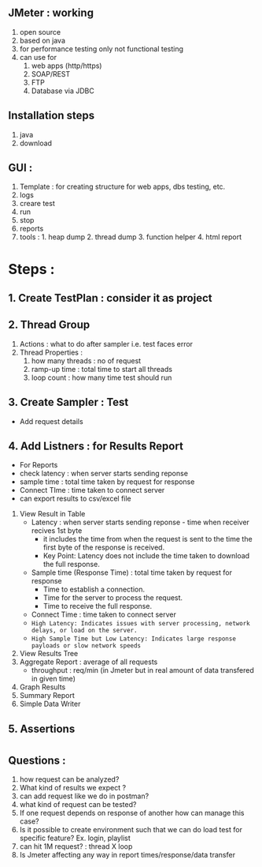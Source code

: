 ## JMeter : working
1. open source
2. based on java
3. for performance testing only not functional testing
4. can use for 
    1. web apps (http/https)
    2. SOAP/REST
    3. FTP
    4. Database via JDBC 
## Installation steps
1. java
2.  download 

## GUI :

1. Template : for creating structure for web apps, dbs testing, etc.
2. logs
3. creare test
4. run 
5. stop
6. reports
7. tools : 1. heap dump 2. thread dump 3. function helper 4. html report

# Steps :
## 1. Create TestPlan : consider it as project
## 2. Thread Group 
1. Actions : what to do after sampler i.e. test faces error
2. Thread Properties : 
    1. how many threads  : no of request
    2. ramp-up time : total time to start all threads
    3. loop count : how many time test should run
## 3. Create Sampler : Test
- Add request details

## 4. Add Listners : for Results Report
- For Reports 
- check latency : when server starts sending reponse
- sample time : total time taken by request for response
- Connect TIme : time taken to connect server
- can export results to csv/excel file
1. View Result in Table
    - Latency : when server starts sending reponse - time when receiver recives 1st byte
       - it includes the time from when the request is sent to the time the first byte of the response is received.
       - Key Point: Latency does not include the time taken to download the full response.
    - Sample time (Response Time) : total time taken by request for response 
       - Time to establish a connection.
       - Time for the server to process the request.
       - Time to receive the full response.
    - Connect Time : time taken to connect server
    - `High Latency: Indicates issues with server processing, network delays, or load on the server.`
    - `High Sample Time but Low Latency: Indicates large response payloads or slow network speeds`
2. View Results Tree
3. Aggregate Report : average of all requests
    - throughput : req/min (in Jmeter but in real amount of data transfered in given time)
4. Graph Results
5. Summary Report
6. Simple Data Writer

## 5. Assertions

#
## Questions :
1. how request can be analyzed?
2. What kind of results we expect ?
3. can add request like we do in postman?
4. what kind of request can be tested?
5. If one request depends on response of another how can manage this case?
6. Is it possible to create environment such that we can do load test for specific feature? Ex. login, playlist
7. can hit 1M request? : thread X loop
8. Is Jmeter affecting any way in report times/response/data transfer